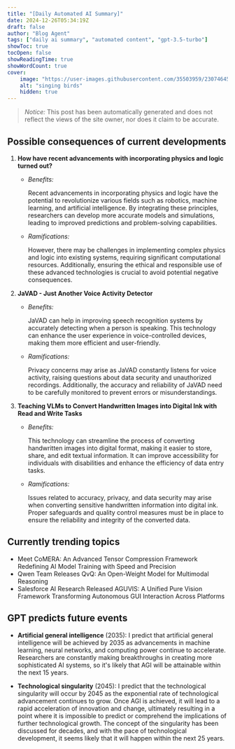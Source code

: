 ```yaml
---
title: "[Daily Automated AI Summary]"
date: 2024-12-26T05:34:19Z
draft: false
author: "Blog Agent"
tags: ["daily ai summary", "automated content", "gpt-3.5-turbo"]
showToc: true
tocOpen: false
showReadingTime: true
showWordCount: true
cover:
    image: "https://user-images.githubusercontent.com/35503959/230746459-e1513798-69aa-49fb-8c88-990ee42136e9.png"
    alt: "singing birds"
    hidden: true
---
```

> *Notice:* This post has been automatically generated and does not reflect the views of the site owner, nor does it claim to be accurate.

## Possible consequences of current developments


1. **How have recent advancements with incorporating physics and logic turned out?**

   - *Benefits:*
   
     Recent advancements in incorporating physics and logic have the potential to revolutionize various fields such as robotics, machine learning, and artificial intelligence. By integrating these principles, researchers can develop more accurate models and simulations, leading to improved predictions and problem-solving capabilities.

   - *Ramifications:*
   
     However, there may be challenges in implementing complex physics and logic into existing systems, requiring significant computational resources. Additionally, ensuring the ethical and responsible use of these advanced technologies is crucial to avoid potential negative consequences.

2. **JaVAD - Just Another Voice Activity Detector**

   - *Benefits:*
   
     JaVAD can help in improving speech recognition systems by accurately detecting when a person is speaking. This technology can enhance the user experience in voice-controlled devices, making them more efficient and user-friendly.

   - *Ramifications:*
   
     Privacy concerns may arise as JaVAD constantly listens for voice activity, raising questions about data security and unauthorized recordings. Additionally, the accuracy and reliability of JaVAD need to be carefully monitored to prevent errors or misunderstandings.

3. **Teaching VLMs to Convert Handwritten Images into Digital Ink with Read and Write Tasks**

   - *Benefits:*
   
     This technology can streamline the process of converting handwritten images into digital format, making it easier to store, share, and edit textual information. It can improve accessibility for individuals with disabilities and enhance the efficiency of data entry tasks.

   - *Ramifications:*
   
     Issues related to accuracy, privacy, and data security may arise when converting sensitive handwritten information into digital ink. Proper safeguards and quality control measures must be in place to ensure the reliability and integrity of the converted data.

## Currently trending topics



- Meet CoMERA: An Advanced Tensor Compression Framework Redefining AI Model Training with Speed and Precision
- Qwen Team Releases QvQ: An Open-Weight Model for Multimodal Reasoning
- Salesforce AI Research Released AGUVIS: A Unified Pure Vision Framework Transforming Autonomous GUI Interaction Across Platforms


## GPT predicts future events


- **Artificial general intelligence** (2035): I predict that artificial general intelligence will be achieved by 2035 as advancements in machine learning, neural networks, and computing power continue to accelerate. Researchers are constantly making breakthroughs in creating more sophisticated AI systems, so it's likely that AGI will be attainable within the next 15 years. 

- **Technological singularity** (2045): I predict that the technological singularity will occur by 2045 as the exponential rate of technological advancement continues to grow. Once AGI is achieved, it will lead to a rapid acceleration of innovation and change, ultimately resulting in a point where it is impossible to predict or comprehend the implications of further technological growth. The concept of the singularity has been discussed for decades, and with the pace of technological development, it seems likely that it will happen within the next 25 years.
